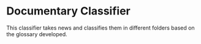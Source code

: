 # Documentary Classifier

This classifier takes news and classifies them in different folders based on the glossary developed.
